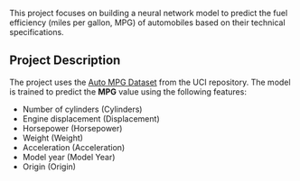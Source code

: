This project focuses on building a neural network model to predict the fuel efficiency (miles per gallon, MPG) of automobiles based on their technical specifications.

## Project Description

The project uses the [Auto MPG Dataset](http://archive.ics.uci.edu/ml/machine-learning-databases/auto-mpg/auto-mpg.data) from the UCI repository. The model is trained to predict the **MPG** value using the following features:
- Number of cylinders (Cylinders)
- Engine displacement (Displacement)
- Horsepower (Horsepower)
- Weight (Weight)
- Acceleration (Acceleration)
- Model year (Model Year)
- Origin (Origin)
